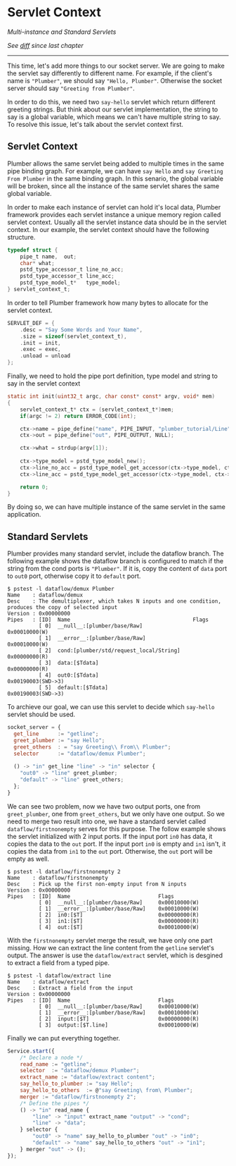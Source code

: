 # Servlet Context
*Multi-instance and Standard Servlets*

*See [diff](https://github.com/38/plumber-tutorial/compare/9-structured-data-type-and-RLS-src...10-reusable-servlet-and-standard-servlets) since last chapter*

---

This time, let's add more things to our socket server. We are going to make the servlet say differently to different name. For example, if the client's name is `"Plumber"`, we should say `"Hello, Plumber"`. Otherwise the socket server should say `"Greeting from Plumber"`. 

In order to do this, we need two `say-hello` servlet which return different greeting strings. But think about our servlet implementation, the string to say is a global variable, which means we can't have multiple string to say. To resolve this issue, let's talk about the servlet context first.

## Servlet Context

Plumber allows the same servlet being added to multiple times in the same pipe binding graph. For example, we can have `say Hello` and `say Greeting From Plumber` in the same binding graph. In this senario, the global variable will be broken, since all the instance of the same servlet shares the same global variable. 

In order to make each instance of servlet can hold it's local data, Plumber framework provides each servlet instance a unique memory region called servlet context. Usually all the servlet instance data should be in the servlet context. In our example, the servlet context should have the following structure.

```C
typedef struct {
	pipe_t name,  out;
	char* what;
	pstd_type_accessor_t line_no_acc;
	pstd_type_accessor_t line_acc;
	pstd_type_model_t*   type_model;
} servlet_context_t;
```

In order to tell Plumber framework how many bytes to allocate for the servlet context.

```C
SERVLET_DEF = {
	.desc = "Say Some Words and Your Name",
	.size = sizeof(servlet_context_t),
	.init = init,
	.exec = exec,
	.unload = unload
};
```

Finally, we need to hold the pipe port definition, type model and string to say in the servlet context

```C
static int init(uint32_t argc, char const* const* argv, void* mem)
{
	servlet_context_t* ctx = (servlet_context_t*)mem;
	if(argc != 2) return ERROR_CODE(int);

	ctx->name = pipe_define("name", PIPE_INPUT, "plumber_tutorial/Line");
	ctx->out = pipe_define("out", PIPE_OUTPUT, NULL);

	ctx->what = strdup(argv[1]);
	
	ctx->type_model = pstd_type_model_new();
	ctx->line_no_acc = pstd_type_model_get_accessor(ctx->type_model, ctx->name, "number");
	ctx->line_acc = pstd_type_model_get_accessor(ctx->type_model, ctx->name, "content.token");

	return 0;
}
```

By doing so, we can have multiple instance of the same servlet in the same application.

## Standard Servlets

Plumber provides many standard servlet, include the dataflow branch. The following example shows the dataflow branch is configured to match if the string from the cond ports is `"Plumber"`. If it is, copy the content of `data` port to `out0` port, otherwise copy it to `default` port.

```
$ pstest -l dataflow/demux Plumber
Name    : dataflow/demux
Desc    : The demultiplexer, which takes N inputs and one condition, produces the copy of selected input
Version : 0x00000000
Pipes   : [ID]	Name                                       Flags
          [ 0]	__null__:[plumber/base/Raw]                0x00010000(W)
          [ 1]	__error__:[plumber/base/Raw]               0x00010000(W)
          [ 2]	cond:[plumber/std/request_local/String]    0x00000000(R)
          [ 3]	data:[$Tdata]                              0x00000000(R)
          [ 4]	out0:[$Tdata]                              0x00190003(SWD->3)
          [ 5]	default:[$Tdata]                           0x00190003(SWD->3)
```

To archieve our goal, we can use this servlet to decide which `say-hello` servlet should be used. 

```javascript
socket_server = {
  get_line      := "getline";
  greet_plumber := "say Hello";
  greet_others  : = "say Greeting\\ From\\ Plumber";
  selector      := "dataflow/demux Plumber";
  
  () -> "in" get_line "line" -> "in" selector {
    "out0" -> "line" greet_plumber;
    "default" -> "line" greet_others;
  };
}
```

We can see two problem, now we have two output ports, one from `greet_plumber`, one from `greet_others`, but we only have one output. So we need to merge two result into one, we have a standard servlet called `dataflow/firstnonempty` serves for this purpose. The follow example shows the servlet initialized with 2 input ports. If the input port `in0` has data, it copies the data to the `out` port. If the input port `in0` is empty and `in1` isn't, it copies the data from `in1` to the `out` port. Otherwise, the `out` port will be empty as well.

```
$ pstest -l dataflow/firstnonempty 2      
Name    : dataflow/firstnonempty
Desc    : Pick up the first non-empty input from N inputs
Version : 0x00000000
Pipes   : [ID]	Name                            Flags
          [ 0]	__null__:[plumber/base/Raw]     0x00010000(W)
          [ 1]	__error__:[plumber/base/Raw]    0x00010000(W)
          [ 2]	in0:[$T]                        0x00000000(R)
          [ 3]	in1:[$T]                        0x00000000(R)
          [ 4]	out:[$T]                        0x00010000(W)
```

With the `firstnonempty` servlet merge the result, we have only one part missing. How we can extract the line content from the `getline` servlet's output. The answer is use the `dataflow/extract` servlet, which is desgined to extract a field from a typed pipe. 

```
$ pstest -l dataflow/extract line
Name    : dataflow/extract
Desc    : Extract a field from the input
Version : 0x00000000
Pipes   : [ID]	Name                            Flags
          [ 0]	__null__:[plumber/base/Raw]     0x00010000(W)
          [ 1]	__error__:[plumber/base/Raw]    0x00010000(W)
          [ 2]	input:[$T]                      0x00000000(R)
          [ 3]	output:[$T.line]                0x00010000(W)
```

Finally we can put everything together.

```javascript
Service.start({
	/* Declare a node */
	read_name := "getline";
	selector  := "dataflow/demux Plumber";
	extract_name := "dataflow/extract content";
	say_hello_to_plumber := "say Hello";
	say_hello_to_others  := @"say Greeting\ from\ Plumber";
	merger := "dataflow/firstnonempty 2";
	/* Define the pipes */
	() -> "in" read_name {
		"line" -> "input" extract_name "output" -> "cond";
		"line" -> "data";
	} selector {
		"out0" -> "name" say_hello_to_plumber "out" -> "in0";
		"default" -> "name" say_hello_to_others "out" -> "in1";
	} merger "out" -> ();
});
```
